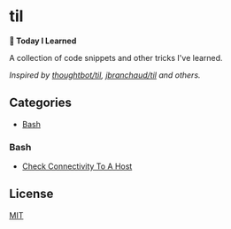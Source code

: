 # til
**📝 Today I Learned**

A collection of code snippets and other tricks I've learned.

_Inspired by [thoughtbot/til](https://github.com/thoughtbot/til), [jbranchaud/til](https://github.com/jbranchaud/til) and others._

## Categories

* [Bash](#bash)

### Bash

- [Check Connectivity To A Host](bash/check-connectivity-to-a-host.md)

## License

[MIT](LICENSE)
